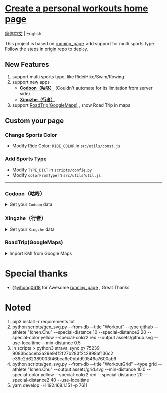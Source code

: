 # [Create a personal workouts home page](http://workouts.ben29.xyz) 

[简体中文](README-CN.md) | English

This project is based on [running_page](https://github.com/yihong0618/running_page), add support for multi sports type. Follow the steps in origin repo to deploy.


## New Features
1. support multi sports type, like Ride/Hike/Swim/Rowing
1. support new apps
    - **[Codoon（咕咚）](#codoon咕咚)** (Couldn't automate for its limitation from server side)
    - **[Xingzhe（行者）](#xingzhe行者)**
1. support [RoadTrip(GoogleMaps)](#roadtripgooglemaps) , show Road Trip in maps



## Custom your page

### Change Sports Color

* Modify Ride Color: `RIDE_COLOR` in `src/utils/const.js` 

### Add Sports Type

* Modify `TYPE_DICT` in  `scripts/config.py`
* Modify `colorFromType` in  `src/utils/util.js` 
---
### Codoon（咕咚）

<details>
<summary>Get your <code>Codoon</code> data</summary>

```python
python3(python) scripts/codoon_sync.py ${your mobile or email} ${your password}
```

example：
```python
python3(python) scripts/codoon_sync.py 13333xxxx xxxx
```

> use `--with-gpx` flag to save your gpx data
>
> use `--from-auth-token` flag to login by refresh_token&user_id

![image](https://user-images.githubusercontent.com/6956444/105690972-9efaab00-5f37-11eb-905c-65a198ad2300.png)

example：

```python
python3(python) scripts/codoon_sync.py 54bxxxxxxx fefxxxxx-xxxx-xxxx --from-auth-token
```

</details>

### Xingzhe（行者）

<details>
<summary>Get your <code>Xingzhe</code> data</summary>

```python
python3(python) scripts/xingzhe_sync.py ${your mobile or email} ${your password}
```

example：
```python
python3(python) scripts/xingzhe_sync.py 13333xxxx xxxx
```

> use `--with-gpx` flag to save your gpx data
>
> use `--from-auth-token` flag to login by refresh_token&user_id

![image](https://user-images.githubusercontent.com/6956444/106879771-87c97380-6716-11eb-9c28-fbf70e15e1c3.png)

example：

```python
python3(python) scripts/xingzhe_sync.py w0xxx 185000 --from-auth-token
```

</details>

### RoadTrip(GoogleMaps)

<details>
<summary>Import KMl from Google Maps</summary>

1. Create map in  [Google Maps](https://www.google.com/maps/d/) (keep route in one Layer)
2. Export Layer to KML file
3. Rename the file to `import.kml` and place it into `scripts`
4. Modify `scripts/kml2polyline.py`, fill in the trip info
  ```
  # TODO modify here
  # trip name
  track.name = "2020-10 Tibet Road Trip"
  # start/end time Year-Month-Day-Hour-Minute
  track.start_time = datetime(2020, 9, 29, 10, 0)
  track.end_time = datetime(2020, 10, 10, 18, 0)
  # total distance
  distance = 4000  # KM
  # total days
  days = 12
  # average daily distacnce
  hours_per_day = 6
  ```
5. Execute in Console
  ```python
  python3(python) scripts\kml2polyline.py
  ```
</details>

# Special thanks
- @[yihong0618](https://github.com/yihong0618) for Awesome [running_page](https://github.com/yihong0618/running_page) , Great Thanks


# Noted
1. pip3 install -r requirements.txt
2. python scripts/gen_svg.py --from-db --title "Workout" --type github --athlete "Ichen.Chu" --special-distance 10 --special-distance2 20 --special-color yellow --special-color2 red --output assets/github.svg --use-localtime --min-distance 0.5
3. in scripts > python3 strava_sync.py 75239 9083bcbceb3a29e94f2f27b283f242898af136c2 e39e2d62389003f46bca6e0bbfd90546a7600ab6
4. python scripts/gen_svg.py --from-db --title "WorkoutGrid" --type grid --athlete "Ichen.Chu"  --output assets/grid.svg --min-distance 10.0 --special-color yellow --special-color2 red --special-distance 20 --special-distance2 40 --use-localtime
5. yarn develop -H 192.168.1.151 -p 7611
